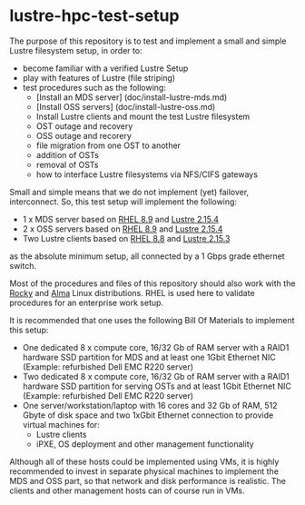 # lustre-hpc-test-setup
The purpose of this repository is to test and implement a small and simple Lustre filesystem setup, in order to:
- become familiar with a verified Lustre Setup
- play with features of Lustre (file striping) 
- test procedures such as the following:
  - [Install an MDS server] (doc/install-lustre-mds.md)
  - [Install OSS servers] (doc/install-lustre-oss.md)
  - Install Lustre clients and mount the test Lustre filesystem 
  - OST outage and recovery
  - OSS outage and recorery
  - file migration from one OST to another
  - addition of OSTs
  - removal of OSTs
  - how to interface Lustre filesystems via NFS/CIFS gateways

Small and simple means that we do not implement (yet) failover, interconnect. So, this test setup will implement the following:
- 1 x MDS server based on [RHEL 8.9](https://access.redhat.com/documentation/en-us/red_hat_enterprise_linux/8/html/8.9_release_notes/index) and [Lustre 2.15.4](https://www.lustre.org/lustre-2-15-4-released/) 
- 2 x OSS servers based on [RHEL 8.9](https://access.redhat.com/documentation/en-us/red_hat_enterprise_linux/8/html/8.9_release_notes/index) and [Lustre 2.15.4](https://www.lustre.org/lustre-2-15-4-released/)
- Two Lustre clients based on [RHEL 8.8](https://access.redhat.com/documentation/en-us/red_hat_enterprise_linux/8/html/8.8_release_notes/index) and [Lustre 2.15.3](https://www.lustre.org/lustre-2-15-3-released/)

as the absolute minimum setup, all connected by a 1 Gbps grade ethernet switch.

Most of the procedures and files of this repository should also work with the [Rocky](https://rockylinux.org/) and [Alma](https://almalinux.org/) Linux distributions. RHEL is used here to validate procedures for an enterprise work setup.

It is recommended that one uses the following Bill Of Materials to implement this setup:
- One dedicated 8 x compute core, 16/32 Gb of RAM server with a RAID1 hardware SSD partition for MDS and at least one 1Gbit Ethernet NIC (Example: refurbished Dell EMC R220 server)
- Two dedicated 8 x compute core, 16/32 Gb of RAM server with a RAID1 hardware SSD partition for serving OSTs and at least 1Gbit Ethernet NIC (Example: refurbished Dell EMC R220 server)
- One server/workstation/laptop with 16 cores and 32 Gb of RAM, 512 Gbyte of disk space and two 1xGbit Ethernet connection to provide virtual machines for:
  - Lustre clients
  - iPXE, OS deployment and other management functionality

Although all of these hosts could be implemented using VMs, it is highly recommended to invest in separate physical machines to implement the MDS and OSS part, so that network and disk performance is realistic. The clients and other management hosts can of course run in VMs. 


 
